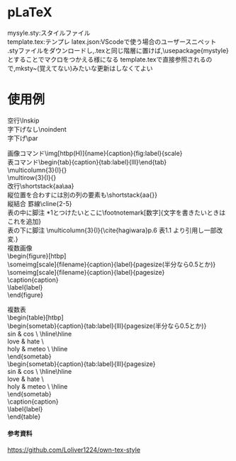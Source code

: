 # pLaTeX
mysyle.sty:スタイルファイル  
template.tex:テンプレ
latex.json:VScodeで使う場合のユーザースニペット  
.styファイルをダウンロードし,.texと同じ階層に置けば,\usepackage{mystyle}とすることでマクロをつかえる様になる
template.texで直接参照されるので,mksty~(覚えてない)みたいな更新はしなくてよい  

# 使用例
空行\lnskip  
字下げなし\noindent  
字下げ\par  

画像コマンド\img[htbp(H)]{name}{caption}{fig:label}{scale}  
表コマンド\begin{tab}{caption}{tab:label}{lll}\end{tab}  
\multicolumn{3}{l}{}  
\multirow{3}{l}{}  
改行\shortstack{aa\aa}  
縦位置を合わすには別の列の要素も\shortstack{aa\{}}  
縦結合 罫線\cline{2-5}  
表の中に脚注 *1とつけたいとこに\footnotemark[数字]{文字を書きたいときはこれを追加}  
表の下に脚注 \multicolumn{3}{l}{\cite{hagiwara}p.6 表1.1 より引用し一部改変.}  
複数画像  
\begin{figure}[htbp]  
   \someimg[scale]{filename}{caption}{label}{pagesize(半分なら0.5とか)}  
   \someimg[scale]{filename}{caption}{label}{pagesize}  
   \caption{caption}  
   \label{label}  
\end{figure}  

複数表  
\begin{table}[htbp]  
   \begin{sometab}{caption}{tab:label}{lll}{pagesize(半分なら0.5とか)}  
       sin & cos \ \hline\hline  
      love & hate \  
      holy & meteo \ \hline  
   \end{sometab}  
   \begin{sometab}{caption}{tab:label}{lll}{pagesize}  
       sin & cos \ \hline\hline  
      love & hate \  
      holy & meteo \ \hline  
   \end{sometab}  
   \caption{caption}  
   \label{label}  
\end{table}  


#### 参考資料
https://github.com/Loliver1224/own-tex-style
